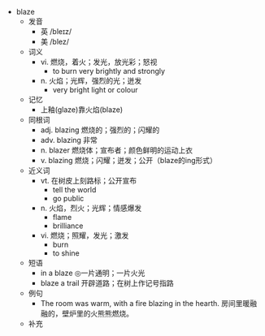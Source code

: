 - blaze
  - 发音
    - 英 /bleɪz/
    - 美 /blez/
  - 词义
    - vi. 燃烧，着火；发光，放光彩；怒视
      - to burn very brightly and strongly
    - n. 火焰；光辉，强烈的光；迸发
      - very bright light or colour
  - 记忆
    - 上釉(glaze)靠火焰(blaze)
  - 同根词
    - adj. blazing 燃烧的；强烈的；闪耀的
    - adv. blazing 非常
    - n. blazer 燃烧体；宣布者；颜色鲜明的运动上衣
    - v. blazing 燃烧；闪耀；迸发；公开（blaze的ing形式）
  - 近义词
    - vt. 在树皮上刻路标；公开宣布
      - tell the world
      - go public
    - n. 火焰，烈火；光辉；情感爆发
      - flame
      - brilliance
    - vi. 燃烧；照耀，发光；激发
      - burn
      - to shine
  - 短语
    - in a blaze ◎一片通明；一片火光
    - blaze a trail 开辟道路；在树上作记号指路
  - 例句
    - The room was warm, with a fire blazing in the hearth. 房间里暖融融的，壁炉里的火熊熊燃烧。
  - 补充